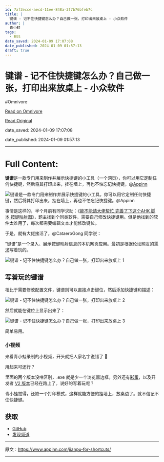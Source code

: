 ```yaml
---
id: 7af3ecce-aecd-11ee-848a-3f7b76bfeb7c
title: |
  键谱 - 记不住快捷键怎么办？自己做一张，打印出来放桌上 - 小众软件
author: |
  青小蛙
tags:
  - RSS
date_saved: 2024-01-09 17:07:08
date_published: 2024-01-09 01:57:13
draft: true
---
```


# 键谱 - 记不住快捷键怎么办？自己做一张，打印出来放桌上 - 小众软件
#Omnivore

[Read on Omnivore](https://omnivore.app/me/-18ced734824)

[Read Original](https://www.appinn.com/jianpu-for-shortcuts/)

date_saved: 2024-01-09 17:07:08

date_published: 2024-01-09 01:57:13

--- 

# Full Content: 

**键谱**是一款专门用来制作并展示快捷键的小工具（一个网页），你可以用它定制任何快捷键，然后将其打印出来，挂在墙上，再也不怕忘记快捷键。@[Appinn](https://www.appinn.com/jianpu-for-shortcuts/)

![键谱是一款专门用来制作并展示快捷键的小工具，你可以用它定制任何快捷键，然后将其打印出来，挂在墙上，再也不怕忘记快捷键。@Appinn](https://proxy-prod.omnivore-image-cache.app/1608x700,svN05407TACOXNq-l55APaE9Gv85FROBAsbdV6PkmzzQ/https://www.appinn.com/wp-content/uploads/2024/01/Appinn-feature-images-28.jpg "键谱 - 记不住快捷键怎么办？自己做一张，打印出来放桌上 1")

事情是这样的，半个月前有同学求助：《[能不能请大佬帮忙 完善了下这个AHK 脚本 按键映射图](https://meta.appinn.net/t/topic/50679)》，题主找到个同类软件，需要自己修改快捷键用。但是他找到的软件太难用了，每次都需要编辑文本才能修改键位。

于是，就有大佬接活了，@CataeroGong 同学说：

“键谱”是一个录入、展示按键映射信息的本机网页应用。最初是根据论坛网友的[需求](https://meta.appinn.net/t/topic/50679/17)写着玩的。

![键谱 - 记不住快捷键怎么办？自己做一张，打印出来放桌上 1](https://proxy-prod.omnivore-image-cache.app/1100x360,s1jV9z_702Odq9iMdKMNr0RdKKDMAhNe0PgWhCudVxWo/https://www.appinn.com/wp-content/uploads/2024/01/Appinn-2024-01-09-14.39.24@2x.jpg "键谱 - 记不住快捷键怎么办？自己做一张，打印出来放桌上 2")

## 写着玩的键谱

相比于需要修改配置文件，键谱则可以直接点击键位，然后添加快捷键和描述：

![键谱 - 记不住快捷键怎么办？自己做一张，打印出来放桌上 2](https://proxy-prod.omnivore-image-cache.app/858x452,s0ouTfjqkhcqKtcztEl11d0rhzAIERj-oAvmcdJJ_h8s/https://www.appinn.com/wp-content/uploads/2024/01/Appinn-2024-01-09-14.40.30@2x.jpg "键谱 - 记不住快捷键怎么办？自己做一张，打印出来放桌上 3")

然后就能在键位上显示出来了：

![键谱 - 记不住快捷键怎么办？自己做一张，打印出来放桌上 3](https://proxy-prod.omnivore-image-cache.app/556x274,sBvROIo6p4RtLOy_IqhVavyjr3yDMC7LJfGZ0ztrkDzg/https://www.appinn.com/wp-content/uploads/2024/01/Appinn-2024-01-09-14.41.12@2x.jpg "键谱 - 记不住快捷键怎么办？自己做一张，打印出来放桌上 4")

简单易用。

### 小视频

来看青小蛙录制的小视频，开头就把人家名字说错了 🙈

用起来可还行？

里面的两个版本没啥区别，.exe 就是少一个浏览器边框。另外还有[彩蛋](https://meta.appinn.net/t/topic/50925#h-14)，以及开发者 [V2 版本](https://meta.appinn.net/t/topic/50925/58?u=qingwa)已经在路上了，说好的写着玩呢？

青小蛙觉得，还缺一个打印模式，这样就能方便的挂墙上，放桌边了。就不信记不住快捷键。

## 获取

* [GitHub](https://github.com/cataerogong/keymap)
* [发现频道](https://meta.appinn.net/t/topic/50925)

---

原文：https://www.appinn.com/jianpu-for-shortcuts/

---


